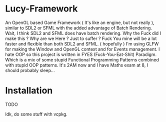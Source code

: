 # Lucy-Framework

An OpenGL based Game Framework ( It's like an engine, but not really ), similar to SDL2 or SFML with the added advantage of Batch Rendering. Wait, I think SDL2 and SFML does have batch rendering. Why the Fuck did I make this ? Why are we Here ? Just to suffer ?
Fuck You mine will be a lot faster and flexible than both SDL2 and SFML. ( hopefully )
I'm using GLFW for making the Window and OpenGL context and for Events management.
I hate OOP so this project is written in FYES (Fuck-You-Eat-Shit) Paradigm. Which is a mix of some stupid Functional Programming Patterns combined with stupid OOP patterns.
It's 2AM now and I have Maths exam at 8, I should probably sleep...

# Installation

TODO

Idk, do some stuff with vcpkg. 
